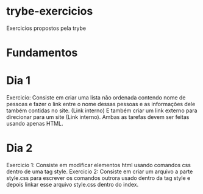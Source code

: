 # trybe-exercicios
Exercicios propostos pela trybe
# Fundamentos
# Dia 1

Exercicio: Consiste em criar uma lista não ordenada contendo nome de pessoas e fazer o link entre o nome dessas pessoas e as informações dele também contidas no site. (Link interno)
E também criar um link externo para direcionar para um site (Link interno).
Ambas as tarefas devem ser feitas usando apenas HTML.

# Dia 2

Exercicio 1: Consiste em modificar elementos html usando comandos css dentro de uma tag style.
Exercicio 2: Consiste em criar um arquivo a parte style.css para escrever os comandos outrora usado dentro da tag style e depois linkar esse arquivo style.css dentro do index.
